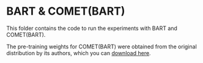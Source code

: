 # BART & COMET(BART)

This folder contains the code to run the experiments with BART and COMET(BART).

The pre-training weights for COMET(BART) were obtained from the original distribution by its authors, which you can [download here](https://github.com/allenai/comet-atomic-2020/#model-comet-atomic-2020).
